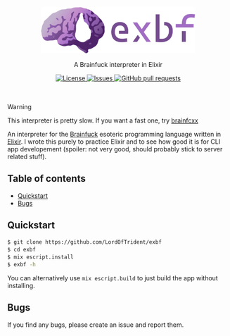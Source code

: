 <p align="center"><img width="350px" src="res/logo.png"></p>
<p align="center">A Brainfuck interpreter in Elixir</p>

<p align="center">
	<a href="./LICENSE">
		<img alt="License" src="https://img.shields.io/badge/license-GPL v3-26c374?style=for-the-badge">
	</a>
	<a href="https://github.com/LordOfTrident/exbf/issues">
		<img alt="Issues" src="https://img.shields.io/github/issues/LordOfTrident/exbf?style=for-the-badge&color=4f79e4">
	</a>
	<a href="https://github.com/LordOfTrident/exbf/pulls">
		<img alt="GitHub pull requests" src="https://img.shields.io/github/issues-pr/LordOfTrident/exbf?style=for-the-badge&color=4f79e4">
	</a>
	<br><br><br>
</p>

> [!WARNING]
> This interpreter is pretty slow. If you want a fast one, try [brainfcxx](http://github.com/lordoftrident/brainfcxx)

An interpreter for the [Brainfuck](https://en.wikipedia.org/wiki/Brainfuck) esoteric programming
language written in [Elixir](https://elixir-lang.org/). I wrote this purely to practice Elixir
and to see how good it is for CLI app developement (spoiler: not very good, should probably stick
to server related stuff).

## Table of contents
* [Quickstart](#quickstart)
* [Bugs](#bugs)

## Quickstart
```sh
$ git clone https://github.com/LordOfTrident/exbf
$ cd exbf
$ mix escript.install
$ exbf -h
```

You can alternatively use `mix escript.build` to just build the app without installing.

## Bugs
If you find any bugs, please create an issue and report them.
